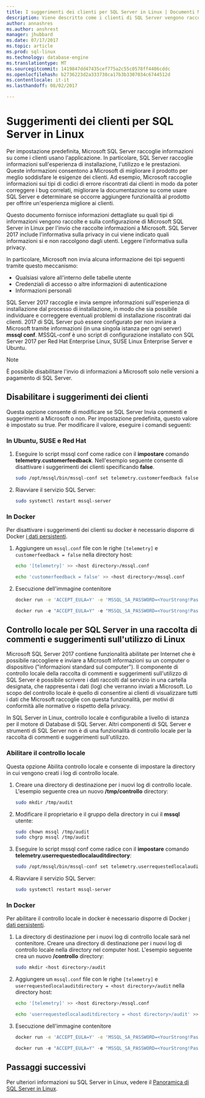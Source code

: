 ```yaml
---
title: I suggerimenti dei clienti per SQL Server in Linux | Documenti Microsoft
description: Viene descritto come i clienti di SQL Server vengono raccolti e configurato in Linux.
author: annashres
ms.author: anshrest
manager: jhubbard
ms.date: 07/17/2017
ms.topic: article
ms.prod: sql-linux
ms.technology: database-engine
ms.translationtype: MT
ms.sourcegitcommit: 1419847dd47435cef775a2c55c0578ff4406cddc
ms.openlocfilehash: b2736223d2a333738ca17b3b3307034c6744512d
ms.contentlocale: it-it
ms.lasthandoff: 08/02/2017

---
```

# <a name="customer-feedback-for-sql-server-on-linux"></a>Suggerimenti dei clienti per SQL Server in Linux

Per impostazione predefinita, Microsoft SQL Server raccoglie informazioni su come i clienti usano l'applicazione. In particolare, SQL Server raccoglie informazioni sull'esperienza di installazione, l'utilizzo e le prestazioni. Queste informazioni consentono a Microsoft di migliorare il prodotto per meglio soddisfare le esigenze dei clienti. Ad esempio, Microsoft raccoglie informazioni sui tipi di codici di errore riscontrati dai clienti in modo da poter correggere i bug correlati, migliorare la documentazione su come usare SQL Server e determinare se occorre aggiungere funzionalità al prodotto per offrire un'esperienza migliore ai clienti.

Questo documento fornisce informazioni dettagliate su quali tipi di informazioni vengono raccolte e sulla configurazione di Microsoft SQL Server in Linux per l'invio che raccolte informazioni a Microsoft. SQL Server 2017 include l'informativa sulla privacy in cui viene indicato quali informazioni si e non raccolgono dagli utenti. Leggere l'informativa sulla privacy.

In particolare, Microsoft non invia alcuna informazione dei tipi seguenti tramite questo meccanismo:

- Qualsiasi valore all'interno delle tabelle utente
- Credenziali di accesso o altre informazioni di autenticazione
- Informazioni personali

SQL Server 2017 raccoglie e invia sempre informazioni sull'esperienza di installazione dal processo di installazione, in modo che sia possibile individuare e correggere eventuali problemi di installazione riscontrati dai clienti. 2017 di SQL Server può essere configurato per non inviare a Microsoft tramite informazioni (in una singola istanza per ogni server) **mssql conf**. MSSQL-conf è uno script di configurazione installato con SQL Server 2017 per Red Hat Enterprise Linux, SUSE Linux Enterprise Server e Ubuntu.

> [!NOTE]
> È possibile disabilitare l'invio di informazioni a Microsoft solo nelle versioni a pagamento di SQL Server.

## <a name="disable-customer-feedback"></a>Disabilitare i suggerimenti dei clienti

Questa opzione consente di modificare se SQL Server Invia commenti e suggerimenti a Microsoft o non. Per impostazione predefinita, questo valore è impostato su true. Per modificare il valore, eseguire i comandi seguenti:

### <a name="on-red-hat-suse-and-ubuntu"></a>In Ubuntu, SUSE e Red Hat

1. Eseguire lo script mssql conf come radice con il **impostare** comando **telemetry.customerfeedback**. Nell'esempio seguente consente di disattivare i suggerimenti dei clienti specificando **false**.

   ```bash
   sudo /opt/mssql/bin/mssql-conf set telemetry.customerfeedback false
   ```

1. Riavviare il servizio SQL Server:

   ```bash
   sudo systemctl restart mssql-server
   ```
   
### <a name="on-docker"></a>In Docker
Per disattivare i suggerimenti dei clienti su docker è necessario disporre di Docker [i dati persistenti](sql-server-linux-configure-docker.md). 

1. Aggiungere un `mssql.conf` file con le righe `[telemetry]` e `customerfeedback = false` nella directory host:
 
   ```bash
   echo '[telemetry]' >> <host directory>/mssql.conf
   ```

   ```bash
   echo 'customerfeedback = false' >> <host directory>/mssql.conf
   ```
2. Esecuzione dell'immagine contenitore
   ```bash
   docker run -e 'ACCEPT_EULA=Y' -e 'MSSQL_SA_PASSWORD=<YourStrong!Passw0rd>' --cap-add SYS_PTRACE -p 1433:1433 -v <host directory>:/var/opt/mssql -d microsoft/mssql-server-linux
   ```

   ```PowerShell
   docker run -e "ACCEPT_EULA=Y" -e "MSSQL_SA_PASSWORD=<YourStrong!Passw0rd>" --cap-add SYS_PTRACE -p 1433:1433 -v <host directory>:/var/opt/mssql -d microsoft/mssql-server-linux
   ```
   
## <a name="local-audit-for-sql-server-on-linux-usage-feedback-collection"></a>Controllo locale per SQL Server in una raccolta di commenti e suggerimenti sull'utilizzo di Linux

Microsoft SQL Server 2017 contiene funzionalità abilitate per Internet che è possibile raccogliere e inviare a Microsoft informazioni su un computer o dispositivo ("informazioni standard sul computer"). Il componente di controllo locale della raccolta di commenti e suggerimenti sull'utilizzo di SQL Server è possibile scrivere i dati raccolti dal servizio in una cartella designata, che rappresenta i dati (log) che verranno inviati a Microsoft. Lo scopo del controllo locale è quello di consentire ai clienti di visualizzare tutti i dati che Microsoft raccoglie con questa funzionalità, per motivi di conformità alle normative o rispetto della privacy.

In SQL Server in Linux, controllo locale è configurabile a livello di istanza per il motore di Database di SQL Server. Altri componenti di SQL Server e strumenti di SQL Server non è di una funzionalità di controllo locale per la raccolta di commenti e suggerimenti sull'utilizzo.

### <a name="enable-local-audit"></a>Abilitare il controllo locale

Questa opzione Abilita controllo locale e consente di impostare la directory in cui vengono creati i log di controllo locale.

1. Creare una directory di destinazione per i nuovi log di controllo locale. L'esempio seguente crea un nuovo **/tmp/controllo** directory:

   ```bash
   sudo mkdir /tmp/audit
   ```

1. Modificare il proprietario e il gruppo della directory in cui il **mssql** utente:

   ```bash
   sudo chown mssql /tmp/audit
   sudo chgrp mssql /tmp/audit
   ```

1. Eseguire lo script mssql conf come radice con il **impostare** comando **telemetry.userrequestedlocalauditdirectory**:

   ```bash
   sudo /opt/mssql/bin/mssql-conf set telemetry.userrequestedlocalauditdirectory /tmp/audit
   ```

1. Riavviare il servizio SQL Server:

   ```bash
   sudo systemctl restart mssql-server
   ```
   
### <a name="on-docker"></a>In Docker
Per abilitare il controllo locale in docker è necessario disporre di Docker [i dati persistenti](sql-server-linux-configure-docker.md). 

1. La directory di destinazione per i nuovi log di controllo locale sarà nel contenitore. Creare una directory di destinazione per i nuovi log di controllo locale nella directory nel computer host. L'esempio seguente crea un nuovo **/controllo** directory:

   ```bash
   sudo mkdir <host directory>/audit
   ```

   
1. Aggiungere un `mssql.conf` file con le righe `[telemetry]` e `userrequestedlocalauditdirectory = <host directory>/audit` nella directory host:
 
   ```bash
   echo '[telemetry]' >> <host directory>/mssql.conf
   ```

   ```bash
   echo 'userrequestedlocalauditdirectory = <host directory>/audit' >> <host directory>/mssql.conf
   ```
2. Esecuzione dell'immagine contenitore
   ```bash
   docker run -e 'ACCEPT_EULA=Y' -e 'MSSQL_SA_PASSWORD=<YourStrong!Passw0rd>' --cap-add SYS_PTRACE -p 1433:1433 -v <host directory>:/var/opt/mssql -d microsoft/mssql-server-linux
   ```

   ```PowerShell
   docker run -e "ACCEPT_EULA=Y" -e "MSSQL_SA_PASSWORD=<YourStrong!Passw0rd>" --cap-add SYS_PTRACE -p 1433:1433 -v <host directory>:/var/opt/mssql -d microsoft/mssql-server-linux
   ```
   
## <a name="next-steps"></a>Passaggi successivi

Per ulteriori informazioni su SQL Server in Linux, vedere il [Panoramica di SQL Server in Linux](sql-server-linux-overview.md).


